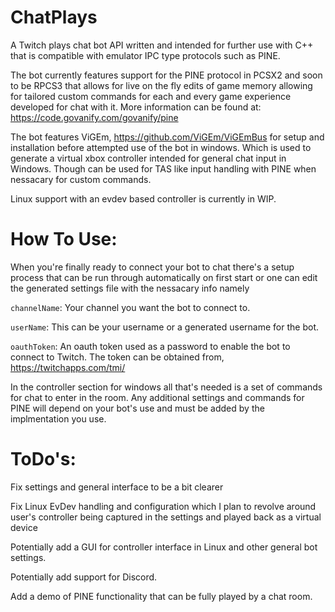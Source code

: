 # ChatPlays
A Twitch plays chat bot API written and intended for further use with C++ that is compatible with emulator IPC type protocols such as PINE.

The bot currently features support for the PINE protocol in PCSX2 and soon to be RPCS3 that allows for live on the fly edits of game memory allowing for tailored custom commands for each and every game experience developed for chat with it. More information can be found at: https://code.govanify.com/govanify/pine

The bot features ViGEm, https://github.com/ViGEm/ViGEmBus for setup and installation before attempted use of the bot in windows. Which is used to generate a virtual xbox controller intended for general chat input in Windows. Though can be used for TAS like input handling with PINE when nessacary for custom commands.

Linux support with an evdev based controller is currently in WIP.

# How To Use:
When you're finally ready to connect your bot to chat there's a setup process that can be run through automatically on first start or one can edit the generated settings file with the nessacary info namely

`channelName`: Your channel you want the bot to connect to.

`userName`: This can be your username or a generated username for the bot.

`oauthToken`: An oauth token used as a password to enable the bot to connect to Twitch. The token can be obtained from, https://twitchapps.com/tmi/

In the controller section for windows all that's needed is a set of commands for chat to enter in the room. 
Any additional settings and commands for PINE will depend on your bot's use and must be added by the implmentation you use.

# ToDo's:
Fix settings and general interface to be a bit clearer

Fix Linux EvDev handling and configuration which I plan to revolve around user's controller being captured in the settings and played back as a virtual device

Potentially add a GUI for controller interface in Linux and other general bot settings.

Potentially add support for Discord.

Add a demo of PINE functionality that can be fully played by a chat room.
